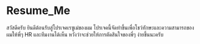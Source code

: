 # Resume_Me
สวัสดีครับ ยินดีต้อนรับสู่โปรเจคเรซูเม่ของผม โปรเจคนี้จัดทำขึ้นเพื่อโชว์ทักษะและความสามารถของผมให้พี่ๆ HR และทีมงานได้เห็น หวังว่าจะช่วยให้การตัดสินใจของพี่ๆ ง่ายขึ้นนะครับ
